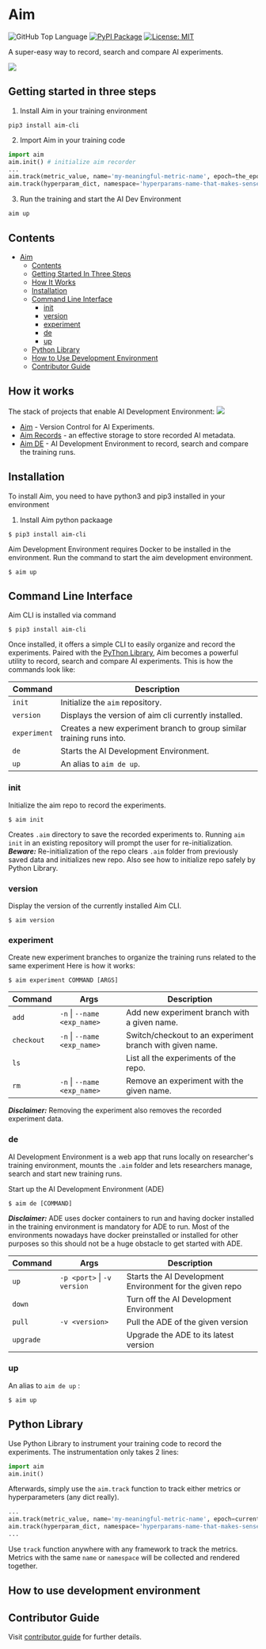# Aim

![GitHub Top Language](https://img.shields.io/github/languages/top/aimhubio/aim) [![PyPI Package](https://img.shields.io/pypi/v/aim-cli?color=yellow)](https://pypi.org/project/aim-cli/) [![License: MIT](https://img.shields.io/badge/License-MIT-green.svg)](https://opensource.org/licenses/MIT)

A super-easy way to record, search and compare AI experiments.

<img src="https://user-images.githubusercontent.com/3179216/86801320-eea18400-c084-11ea-8480-87ee60ae95cd.png">

## Getting started in three steps
1. Install Aim in your training environment
```shell
pip3 install aim-cli
```
2. Import Aim in your training code
```py
import aim
aim.init() # initialize aim recorder
...
aim.track(metric_value, name='my-meaningful-metric-name', epoch=the_epoch)
aim.track(hyperparam_dict, namespace='hyperparams-name-that-makes-sense')
```
3. Run the training and start the AI Dev Environment
```shell
aim up
```

## Contents

- [Aim](#aim)
  - [Contents](#contents)
  - [Getting Started In Three Steps](#getting-started-in-three-steps)
  - [How It Works](#how-it-works)
  - [Installation](#installation)
  - [Command Line Interface](#command-line-interface)
    - [init](#init)
    - [version](#version)
    - [experiment](#experiment)
    - [de](#de)
    - [up](#up)
  - [Python Library](#python-library)
  - [How to Use Development Environment](#how-to-use-development-environment)
  - [Contributor Guide](#contributor-guide)

## How it works
The stack of projects that enable AI Development Environment:
<img src="https://user-images.githubusercontent.com/3179216/86799150-a7b28f00-c082-11ea-8bde-abed93cc0973.png">
- [Aim](#aim) - Version Control for AI Experiments.
- [Aim Records](https://github.com/aimhubio/aimrecords) - an effective storage to store recorded AI metadata.
- [Aim DE](https://github.com/aimhubio/aimde) - AI Development Environment to record, search and compare the training runs.

## Installation
To install Aim, you need to have python3 and pip3 installed in your environment
1. Install Aim python packaage
```shell
$ pip3 install aim-cli
```
Aim Development Environment requires Docker to be installed in the environment.
Run the command to start the aim development environment.
```shell
$ aim up
```

## Command Line Interface
Aim CLI is installed via command
```shell
$ pip3 install aim-cli
```
Once installed, it offers a simple CLI to easily organize and record the experiments.
Paired with the [PyThon Library](#python-library), Aim becomes a powerful utility to record, search and compare AI experiments.
This is how the commands look like:


| Command       | Description                                                          |
| --------------| -------------------------------------------------------------------- |
| `init`        | Initialize the `aim` repository.                                     |
| `version`     | Displays the version of aim cli currently installed.                 |
| `experiment`  | Creates a new experiment branch to group similar training runs into. |
| `de`          | Starts the AI Development Environment.                               |
| `up`          | An alias to `aim de up`.                                             |

### init
Initialize the aim repo to record the experiments.
```shell
$ aim init
```
Creates `.aim` directory to save the recorded experiments to.
Running `aim init` in an existing repository will prompt the user for re-initialization.
**_Beware:_** Re-initialization of the repo clears `.aim` folder from previously saved data and initializes new repo.
Also see how to initialize repo safely by Python Library.

### version
Display the version of the currently installed Aim CLI.
```shell
$ aim version
```

### experiment
Create new experiment branches to organize the training runs related to the same experiment
Here is how it works:
```shell
$ aim experiment COMMAND [ARGS]
```
| Command    | Args                            | Description                                               |
| -----------| ------------------------------- | --------------------------------------------------------- |
| `add`      | `-n` &#124; `--name <exp_name>` | Add new experiment branch with a given name.              |
| `checkout` | `-n` &#124; `--name <exp_name>` | Switch/checkout to an experiment branch with given name.  |
| `ls`       |                                 | List all the experiments of the repo.                     |
| `rm`       | `-n` &#124; `--name <exp_name>` | Remove an experiment with the given name.                 |

***Disclaimer:*** Removing the experiment also removes the recorded experiment data.

### de
AI Development Environment is a web app that runs locally on researcher's training environment,  mounts the `.aim` folder and lets researchers manage, search and start new training runs.

Start up the AI Development Environment (ADE)
```shell
$ aim de [COMMAND]
```
***Disclaimer:*** ADE uses docker containers to run and having docker installed in the training environment is mandatory for ADE to run.
Most of the environments nowadays have docker preinstalled or installed for other purposes so this should not be a huge obstacle to get started with ADE.

| Command   | Args                            | Description                                               |
| --------- | ------------------------------- | --------------------------------------------------------- |
| `up`      | `-p <port>` &#124; `-v version` | Starts the AI Development Environment for the given repo  |
| `down`    |                                 | Turn off the AI Development Environment                   |
| `pull`    | `-v <version>`                  | Pull the ADE of the given version                         |
| `upgrade` |                                 | Upgrade the ADE to its latest version                     |

### up
An alias to `aim de up` :
```shell
$ aim up
```

## Python Library
Use Python Library to instrument your training code to record the experiments.
The instrumentation only takes 2 lines:
```py
import aim
aim.init()
```
Afterwards, simply use the `aim.track` function to track either metrics or hyperparameters (any dict really).
```py
...
aim.track(metric_value, name='my-meaningful-metric-name', epoch=current_epoch)
aim.track(hyperparam_dict, namespace='hyperparams-name-that-makes-sense')
...
```
Use `track` function anywhere with any framework to track the metrics. Metrics with the same `name` or `namespace` will be collected and rendered together.

## How to use development environment

## Contributor Guide
Visit [contributor guide](docs/contributor-guide.md) for further details.

